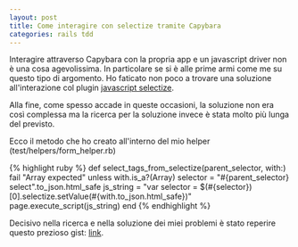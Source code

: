```yaml
---
layout: post
title: Come interagire con selectize tramite Capybara
categories: rails tdd
---
```


Interagire attraverso Capybara con la propria app e un javascript driver non è una cosa agevolissima. In particolare se si è alle prime armi come me su questo tipo di argomento.
Ho faticato non poco a trovare una soluzione all'interazione col plugin [javascript selectize](https://github.com/selectize/selectize.js/).

Alla fine, come spesso accade in queste occasioni, la soluzione non era così complessa ma la ricerca per la soluzione invece è stata molto più lunga del previsto.

Ecco il metodo che ho creato all'interno del mio helper (test/helpers/form_helper.rb)

{% highlight ruby %}
def select_tags_from_selectize(parent_selector, with:)
  fail "Array expected" unless with.is_a?(Array)
  selector = "#{parent_selector} select".to_json.html_safe
  js_string = "var selector = $(#{selector})[0].selectize.setValue(#{with.to_json.html_safe})"
  page.execute_script(js_string)
end
{% endhighlight %}

Decisivo nella ricerca e nella soluzione dei miei problemi è stato reperire questo prezioso gist: [link](https://gist.github.com/jcieslar/6491810f4fd9fada0ab3).

